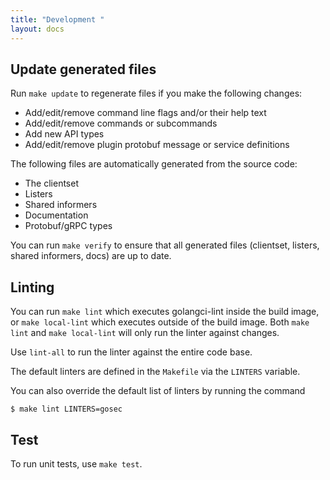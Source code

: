 ```yaml
---
title: "Development "
layout: docs
---
```


## Update generated files

Run `make update` to regenerate files if you make the following changes:

* Add/edit/remove command line flags and/or their help text
* Add/edit/remove commands or subcommands
* Add new API types
* Add/edit/remove plugin protobuf message or service definitions

The following files are automatically generated from the source code:

* The clientset
* Listers
* Shared informers
* Documentation
* Protobuf/gRPC types

You can run `make verify` to ensure that all generated files (clientset, listers, shared informers, docs) are up to date.

## Linting

You can run `make lint` which executes golangci-lint inside the build image, or `make local-lint` which executes outside of the build image.
Both `make lint` and `make local-lint` will only run the linter against changes.

Use `lint-all` to run the linter against the entire code base.

The default linters are defined in the `Makefile` via the `LINTERS` variable. 

You can also override the default list of linters by  running the command

`$ make lint LINTERS=gosec`

## Test

To run unit tests, use `make test`.

